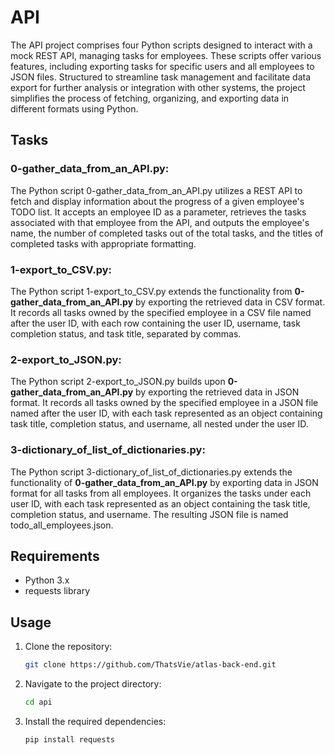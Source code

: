 # API

The API project comprises four Python scripts designed to interact with a mock REST API, managing tasks for employees. These scripts offer various features, including exporting tasks for specific users and all employees to JSON files. Structured to streamline task management and facilitate data export for further analysis or integration with other systems, the project simplifies the process of fetching, organizing, and exporting data in different formats using Python.

## Tasks

### 0-gather_data_from_an_API.py:

The Python script 0-gather_data_from_an_API.py utilizes a REST API to fetch and display information about the progress of a given employee's TODO list. It accepts an employee ID as a parameter, retrieves the tasks associated with that employee from the API, and outputs the employee's name, the number of completed tasks out of the total tasks, and the titles of completed tasks with appropriate formatting.

### 1-export_to_CSV.py:

The Python script 1-export_to_CSV.py extends the functionality from **0-gather_data_from_an_API.py** by exporting the retrieved data in CSV format. It records all tasks owned by the specified employee in a CSV file named after the user ID, with each row containing the user ID, username, task completion status, and task title, separated by commas.

### 2-export_to_JSON.py:

The Python script 2-export_to_JSON.py builds upon **0-gather_data_from_an_API.py** by exporting the retrieved data in JSON format. It records all tasks owned by the specified employee in a JSON file named after the user ID, with each task represented as an object containing task title, completion status, and username, all nested under the user ID.

### 3-dictionary_of_list_of_dictionaries.py:

The Python script 3-dictionary_of_list_of_dictionaries.py extends the functionality of  **0-gather_data_from_an_API.py** by exporting data in JSON format for all tasks from all employees. It organizes the tasks under each user ID, with each task represented as an object containing the task title, completion status, and username. The resulting JSON file is named todo_all_employees.json.


## Requirements

- Python 3.x
- requests library

## Usage

1. Clone the repository:

    ```bash
    git clone https://github.com/ThatsVie/atlas-back-end.git
    ```

2. Navigate to the project directory:

    ```bash
    cd api
    ```

3. Install the required dependencies:

    ```bash
    pip install requests
    ```
